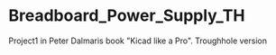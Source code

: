 # Breadboard_Power_Supply_TH
Project1 in Peter Dalmaris book "Kicad like a Pro". 
Troughhole version
